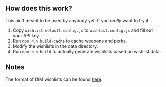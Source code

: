 How does this work?
-------------------
This ain't meant to be used by anybody yet.  If you _really_ want to try it...

1. Copy `wishlist.default.config.js` to `wishlist.config.js` and fill out your API key.
2. Run `npm run build-cache` to cache weapons and perks.
3. Modify the wishlists in the data directory.
3. Run `npm run build` to actually generate wishlists based on wishlist data.

Notes
-----
The format of DIM wishlists can be found [here][1].

[1]: https://github.com/DestinyItemManager/DIM/blob/master/docs/COMMUNITY_CURATIONS.md
